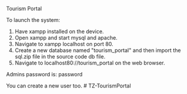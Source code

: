 Tourism Portal

To launch the system:
1. Have xampp installed on the device. 
2. Open xampp and start mysql and apache.
3. Navigate to xampp localhost on port 80.
4. Create a new database named "tourism_portal" and then import the sql.zip file in the source code db file.
5. Navigate to localhost80://tourism_portal on the web browser. 


Admins password is: password

You can create a new user too. # TZ-TourismPortal
